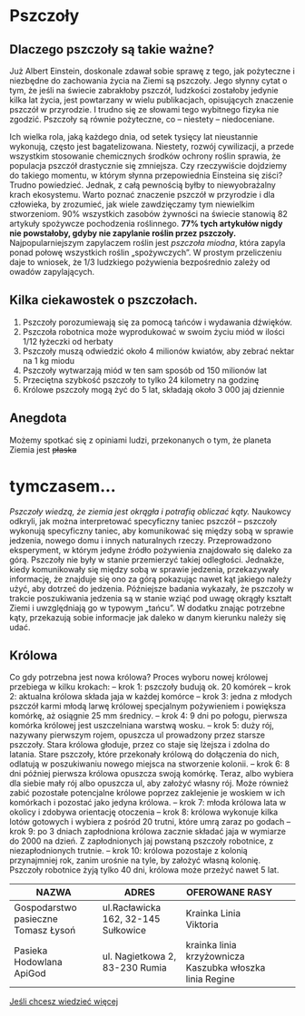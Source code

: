 # Pszczoły

## Dlaczego pszczoły są takie ważne?
Już Albert Einstein, doskonale zdawał sobie sprawę z tego, jak pożyteczne i niezbędne do zachowania życia na Ziemi są pszczoły. Jego słynny cytat o tym, że jeśli na świecie zabrakłoby pszczół, ludzkości zostałoby jedynie kilka lat życia, jest powtarzany w wielu publikacjach, opisujących znaczenie pszczół w przyrodzie. I trudno się ze słowami tego wybitnego fizyka nie zgodzić. Pszczoły są równie pożyteczne, co – niestety – niedoceniane.

Ich wielka rola, jaką każdego dnia, od setek tysięcy lat nieustannie wykonują, często jest bagatelizowana. Niestety, rozwój cywilizacji, a przede wszystkim stosowanie chemicznych środków ochrony roślin sprawia, że populacja pszczół drastycznie się zmniejsza. Czy rzeczywiście dojdziemy do takiego momentu, w którym słynna przepowiednia Einsteina się ziści? Trudno powiedzieć. Jednak, z całą pewnością byłby to niewyobrażalny krach ekosystemu. Warto poznać znaczenie pszczół w przyrodzie i dla człowieka, by zrozumieć, jak wiele zawdzięczamy tym niewielkim stworzeniom.
90% wszystkich zasobów żywności na świecie stanowią 82 artykuły spożywcze pochodzenia roślinnego. **77% tych artykułów nigdy nie powstałoby, gdyby nie zapylanie roślin przez pszczoły.** Najpopularniejszym zapylaczem roślin jest *pszczoła miodna*, która zapyla ponad połowę wszystkich roślin „spożywczych”. W prostym przeliczeniu daje to wniosek, że 1/3 ludzkiego pożywienia bezpośrednio zależy od owadów zapylających.

## Kilka ciekawostek o pszczołach.
1. Pszczoły porozumiewają się za pomocą tańców i wydawania dźwięków.
2. Pszczoła robotnica może wyprodukować w swoim życiu miód w ilości 1/12 łyżeczki od herbaty
3. Pszczoły muszą odwiedzić około 4 milionów kwiatów, aby zebrać nektar na 1 kg miodu
4. Pszczoły wytwarzają miód w ten sam sposób od 150 milionów lat
5. Przeciętna szybkość pszczoły to tylko 24 kilometry na godzinę
6. Królowe pszczoły mogą żyć do 5 lat, składają około 3 000 jaj dziennie


## Anegdota
Możemy spotkać się z opiniami ludzi, przekonanych o tym, że planeta Ziemia jest ~~płaska~~
# tymczasem...
*Pszczoły wiedzą, że ziemia jest okrągła i potrafią obliczać kąty.*
Naukowcy odkryli, jak można interpretować specyficzny taniec pszczół – pszczoły wykonują specyficzny taniec, aby komunikować się między sobą w sprawie jedzenia, nowego domu i innych naturalnych rzeczy. Przeprowadzono eksperyment, w którym jedyne źródło pożywienia znajdowało się daleko za górą. Pszczoły nie były w stanie przemierzyć takiej odległości. Jednakże, kiedy komunikowały się między sobą w sprawie jedzenia, przekazywały informację, że znajduje się ono za górą pokazując nawet kąt jakiego należy użyć, aby dotrzeć do jedzenia. Późniejsze badania wykazały, że pszczoły w trakcie poszukiwania jedzenia są w stanie wziąć pod uwagę okrągły kształt Ziemi i uwzględniają go w typowym „tańcu”. W dodatku znając potrzebne kąty, przekazują sobie informacje jak daleko w danym kierunku należy się udać.

## Królowa
Co gdy potrzebna jest nowa królowa? Proces wyboru nowej królowej przebiega w kilku krokach:
– krok 1: pszczoły budują ok. 20 komórek
– krok 2: aktualna królowa składa jaja w każdej komórce
– krok 3: jedna z młodych pszczół karmi młodą larwę królowej specjalnym pożywieniem i powiększa komórkę, aż osiągnie 25 mm średnicy.
– krok 4: 9 dni po połogu, pierwsza komórka królowej jest uszczelniana warstwą wosku.
– krok 5: duży rój, nazywany pierwszym rojem, opuszcza ul prowadzony przez starsze pszczoły. Stara królowa głoduje, przez co staje się lżejsza i zdolna do latania. Stare pszczoły, które przekonały królową do dołączenia do nich, odlatują w poszukiwaniu nowego miejsca na stworzenie kolonii.
– krok 6: 8 dni później pierwsza królowa opuszcza swoją komórkę. Teraz, albo wybiera dla siebie mały rój albo opuszcza ul, aby założyć własny rój. Może również zabić pozostałe potencjalne królowe poprzez zaklejenie je woskiem w ich komórkach i pozostać jako jedyna królowa.
– krok 7: młoda królowa lata w okolicy i zdobywa orientację otoczenia
– krok 8: królowa wykonuje kilka lotów gotowych i wybiera z pośród 20 trutni, które umrą zaraz po godach
– krok 9: po 3 dniach zapłodniona królowa zacznie składać jaja w wymiarze do 2000 na dzień. Z zapłodnionych jaj powstaną pszczoły robotnice, z niezapłodnionych trutnie.
– krok 10: królowa pozostaje z kolonią przynajmniej rok, zanim urośnie na tyle, by założyć własną kolonię. Pszczoły robotnice żyją tylko 40 dni, królowa może przeżyć nawet 5 lat.

| NAZWA                                | ADRES                               | OFEROWANE RASY                                             |   |   |
|--------------------------------------|-------------------------------------|------------------------------------------------------------|---|---|
| Gospodarstwo pasieczne Tomasz Łysoń  | ul.Racławicka 162, 32-145 Sułkowice | Krainka Linia Viktoria                                     |   |   |
| Pasieka Hodowlana ApiGod             | ul. Nagietkowa 2, 83-230 Rumia      | krainka linia krzyżownicza Kaszubka  włoszka linia Regine  |   |   |

[Jeśli chcesz wiedzieć więcej](http://uratujpszczole.pl/ciekawostki_o_pszczolach)
